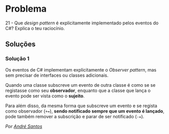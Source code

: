 # Problema

21 - Que _design pattern_ é explicitamente implementado pelos eventos do C#?
Explica o teu raciocínio.

## Soluções

### Solução 1

Os eventos de C# implementam explicitamente o _Observer pattern_, mas sem
precisar de interfaces ou classes adicionais.

Quando uma classe subscreve um evento de outra classe é como se se registasse
como seu **observador**, enquanto que a classe que lança o evento pode ser vista
como o **sujeito**.

Para além disso, da mesma forma que subscreve um evento e se regista como
observador (`+=`), **sendo notificado sempre que um evento é lançado**, pode
também remover a subscrição e parar de ser notificado (`-=`).

_Por [André Santos](https://github.com/andrepucas)_

